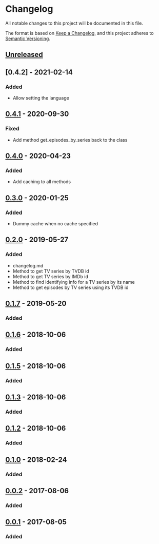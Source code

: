 # Changelog
All notable changes to this project will be documented in this file.

The format is based on [Keep a Changelog][clog], and this project adheres to [Semantic Versioning][semver].

## [Unreleased]

## [0.4.2] - 2021-02-14
### Added
- Allow setting the language

## [0.4.1] - 2020-09-30
### Fixed
- Add method get_episodes_by_series back to the class

## [0.4.0] - 2020-04-23
### Added
- Add caching to all methods

## [0.3.0] - 2020-01-25
### Added
- Dummy cache when no cache specified

## [0.2.0] - 2019-05-27
### Added
- changelog.md
- Method to get TV series by TVDB id
- Method to get TV series by IMDb id
- Method to find identifying info for a TV series by its name
- Method to get episodes by TV series using its TVDB id

## [0.1.7] - 2019-05-20
### Added

## [0.1.6] - 2018-10-06
### Added

## [0.1.5] - 2018-10-06
### Added

## [0.1.3] - 2018-10-06
### Added

## [0.1.2] - 2018-10-06
### Added

## [0.1.0] - 2018-02-24
### Added

## [0.0.2] - 2017-08-06
### Added

## [0.0.1] - 2017-08-05
### Added


[unreleased]: https://github.com/spapanik/tvdb_api_client/compare/v0.4.2...master
[0.4.1]: https://github.com/spapanik/tvdb_api_client/compare/v0.4.1...v0.4.2
[0.4.0]: https://github.com/spapanik/tvdb_api_client/compare/v0.4.0...v0.4.1
[0.4.0]: https://github.com/spapanik/tvdb_api_client/compare/v0.3.0...v0.4.0
[0.3.0]: https://github.com/spapanik/tvdb_api_client/compare/v0.2.0...v0.3.0
[0.2.0]: https://github.com/spapanik/tvdb_api_client/compare/v0.1.7...v0.2.0
[0.1.7]: https://github.com/spapanik/tvdb_api_client/compare/v0.1.6...v0.1.7
[0.1.6]: https://github.com/spapanik/tvdb_api_client/compare/v0.1.5...v0.1.6
[0.1.5]: https://github.com/spapanik/tvdb_api_client/compare/v0.1.3...v0.1.5
[0.1.3]: https://github.com/spapanik/tvdb_api_client/compare/v0.1.2...v0.1.3
[0.1.2]: https://github.com/spapanik/tvdb_api_client/compare/v0.1.0...v0.1.2
[0.1.0]: https://github.com/spapanik/tvdb_api_client/compare/v0.0.2...v0.1.0
[0.0.2]: https://github.com/spapanik/tvdb_api_client/compare/v0.0.1...v0.0.2
[0.0.1]: https://github.com/spapanik/tvdb_api_client/releases/tag/v0.0.1

[clog]: https://keepachangelog.com/en/1.0.0/
[semver]: https://semver.org/spec/v2.0.0.html
